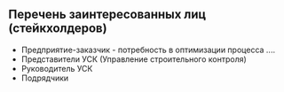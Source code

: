 ## Перечень заинтересованных лиц (стейкхолдеров)
- Предприятие-заказчик - потребность в оптимизации процесса ....
- Представители УСК (Управление строительного контроля)
- Руководитель УСК
- Подрядчики
